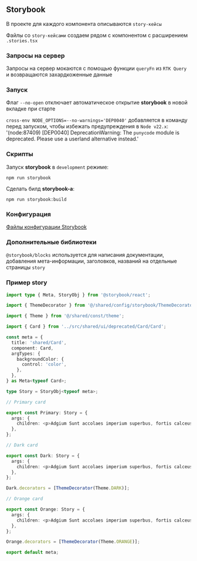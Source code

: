 ## Storybook

В проекте для каждого компонента описываются `story-кейсы`

Файлы со `story-кейсами` создаем рядом с компонентом с расширением `.stories.tsx`

### Запросы на сервер

Запросы на сервер мокаются с помощью функции `queryFn` из `RTK Query` и возвращаются захардкоженные данные

### Запуск

Флаг `--no-open` отключает автоматическое открытие **storybook** в новой вкладке при старте

`cross-env NODE_OPTIONS=--no-warnings='DEP0040'` добавляется в команду перед запуском,
чтобы избежать предупреждения в `Node v22.x`: '(node:87409) [DEP0040] DeprecationWarning:
The `punycode` module is deprecated. Please use a userland alternative instead.'

### Скрипты

Запуск **storybook** в `development` режиме:

    npm run storybook

Сделать билд **storybook-а**:

    npm run storybook:build

### Конфигурация

[Файлы конфигурации Storybook](../config/storybook)

### Дополнительные библиотеки

`@storybook/blocks` используется для написания документации, добавления мета-информации, заголовков,
названий на отдельные страницы `story`

### Пример story

```typescript jsx
import type { Meta, StoryObj } from '@storybook/react';

import { ThemeDecorator } from '@/shared/config/storybook/ThemeDecorator/ThemeDecorator';

import { Theme } from '@/shared/const/theme';

import { Card } from '../src/shared/ui/deprecated/Card/Card';

const meta = {
  title: 'shared/Card',
  component: Card,
  argTypes: {
    backgroundColor: {
      control: 'color',
    },
  },
} as Meta<typeof Card>;

type Story = StoryObj<typeof meta>;

// Primary card

export const Primary: Story = {
  args: {
    children: <p>Adgium Sunt accolaes imperium superbus, fortis calceuses.</p>,
  },
};

// Dark card

export const Dark: Story = {
  args: {
    children: <p>Adgium Sunt accolaes imperium superbus, fortis calceuses.</p>,
  },
};

Dark.decorators = [ThemeDecorator(Theme.DARK)];

// Orange card

export const Orange: Story = {
  args: {
    children: <p>Adgium Sunt accolaes imperium superbus, fortis calceuses.</p>,
  },
};

Orange.decorators = [ThemeDecorator(Theme.ORANGE)];

export default meta;

```
